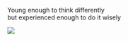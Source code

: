 Young enough to think differently <br>but experienced enough to do it wisely

![](https://random-number-generator-aapzu.vercel.app/image?min=10&max=20&width=500&height=500&imageFormat=png&bgColor=%23333&fontColor=%23fff&font=Roboto%20Mono)
